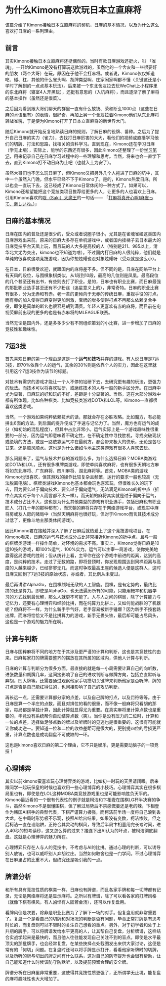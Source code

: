 # 为什么Kimono喜欢玩日本立直麻将

该篇介绍了Kimono接触日本立直麻将的契机，日麻的基本情况，以及为什么这么喜欢打日麻的一系列理由。

## 前言

其实Kimono接触日本立直麻将还挺偶然的。当时有款日麻游戏还挺火，叫 「雀魂」。一开始Kimono是没有打算玩这款游戏的，虽然他的一个舍友和一些很要好的朋友（两个大哥）在玩，原因在于他不会打麻将。或者说，Kimono仅仅知道吃、碰、杠，其他的什么雀头啊、胡牌类型啊、庄家闲家啊都不懂（关键这还是小学时了解到的一点点基本玩法）。后来被一个东北舍友拉去玩WeChat上小程序里的东北麻将（寝室4人开黑玩），还挺有意思的（入坑麻将），而且逐渐了解了麻将的基本操作（虽然还是很菜）。

之后因为看到跟大哥们聊天的群里一直有什么放铳、荣和断幺1000点（这些在日麻的术语里有）的表情，很好奇，再加上另一个舍友拉着Kimono他们从东北麻将转战雀魂，于是便为Kimono打开了日本立直麻将的新世界大门。

随后Kimono就开始反复地熟读日麻的规则，了解日麻的役牌、番种。之后为了提升自己日麻的实力（雀力），去找打日麻厉害的大大，看他们的视频或直播学习他们的切牌、打法和思路，找相关的资料学习。直到现在，Kimono还在学习日麻（学无止境），实际上，能学的东西还有很多，因此Kimono还整理了一份[学习笔记](Mahjong.md)，用来记录自己在日麻学习过程中的一些理解和思考。当然，将来也会一直学下去，直到Kimono打不动日麻为止吧（也就入土为安了）。

虽然大哥们也不怎么玩日麻了，但Kimono又把另外几个人拖进了日麻的坑中，其中一个虽然入门晚，但水平已经不下于Kimono了。是的，Kimono热爱日麻，所以也会一直玩下去，这已经成了Kimono日常休闲的一种方式了。如果可以，Kimono还希望能把这个竞技类项目推荐给更多的人，让更多的人也喜欢上日麻。引用Kimono喜欢的[咲（Saki）大魔王](https://zh.moegirl.org/%E5%AE%AB%E6%B0%B8%E5%92%B2)的一句话——
「[打麻将真开心啊(麻雀って、楽しいね。)](https://zh.moegirl.org/%E6%89%93%E9%BA%BB%E5%B0%86%E7%9C%9F%E5%BC%80%E5%BF%83%E5%95%8A)」

## 日麻的基本情况

日麻在国内的普及还是很少的，受众或者说圈子很小，尤其是在雀魂雀姬这类国内日麻游戏出来前。原来的日麻大多存在单机游戏中，或者国内挂梯子去日本最大的日麻竞技平台天凤上玩，而且玩的人大多是高校的人（特别是211、985以上，清华北大尤为突出，kimono也不知道为啥）。不过国内打日麻的人很纯粹，他们就是单纯的很喜欢这项竞技游戏，因为你想炫耀也没对象炫耀呀（受众就是这么小）。

在日本，日麻很受欢迎，就跟国内的麻将差不多。但不同的是，日麻在网络平台上有天凤的段位，与围棋象棋类似，从1段到10段，最高的几位则是凤凰。最高段位的几个甚至还有出书，有些则去打了职业。是的，日麻也有职业比赛，而日麻最强的那批职业选手甚至还有不少粉丝（追星意义上的），非常奇特。日麻的职业比赛有很多，分为无赤和有赤。老一辈的更倾向于无赤的传统日麻，重视手役的打点。而有赤的加入使得日麻变得更加刺激，宝牌的增多使得打点不再那么依赖复合手役，即使是简单的断幺也很容易胡到满贯。年轻人更喜欢有赤的麻将，而目前在电视荧屏前出现的更多的也是有赤麻将的MLEAGUE联赛。

当然无论是国内外，还是多多少少有不同组织策划的小比赛，进一步增加了日麻的竞技性和趣味性。

## 7运3技

首先喜欢日麻的第一个理由是这是一个**运气**和**技巧**并存的游戏。有人说日麻是7运3技，即70%依靠个人的运气，其余的30%则是依靠个人的实力，因此在这里就引用这个7运3技作为该节的标题。

对技术有需求的游戏才能让一个人不停的钻研下去，去研究更有趣的玩法，更强力的玩法。而技术可以将喜欢钻研，或磨练技术的人与一般的新手区分开。在日麻中尤为显著，日麻玩的好和玩的不好，差距是十分显著的。当然，这在大部分游戏中都有所体现，比如各种棋类、比如竞技类游戏DOTA和LOL等。Kimono一直都很喜欢这类游戏。

当然，一个游戏如果纯粹依赖技术的话，那就会存在必胜攻略。比如魔方，有必能拼出6面的方法，到后面的提升便成了手速与记忆力了。当然，魔方也有运气的成分（如初始的混乱程度），但其中占比非常小。运气实际上是一个游戏趣味性很重要的一部分，因为运气即意味着不确定性，在不确定性中寻找胜机，寻找突破现状或绝境的方法，或是一路依靠运气冲在最前方，都会带来极大的快乐，无论是苦尽甘来，还是顺风顺水。这也是为什么诸如斗地主这类游戏有很多人喜欢去玩。

那么问题来了，运气与技术并存的游戏那么多，为什么选择日麻？MOBA类游戏如DOTA和LOL，还有很多棋牌类游戏，即使单纯喜欢麻将，也有很多天朝地方麻将如东北麻将、广东麻将、四川麻将、湖北麻将等。首先，MOBA类的游戏Kimono也很喜欢，但其游戏的操作比较复杂且频繁，运行的要求一般也较高（无法脱离电脑）。棋牌类游戏Kimono也基本都会玩也喜欢玩，但很难长久的玩下去，因为要么过于偏向技术，要么过于偏向运气，无法满足Kimono的折中点（折中点其实对于每个人而言都不太一样）。而天朝的麻将其实就是过于偏向于运气，技术成分占比不大，这也是为什么其他类型的游戏有职业选手，包括日麻也有职业匠人（打几十年的那种都有），而天朝的麻将只存在于网络游戏平台，或现实中麻将房或友人房的赌局中（当然天朝麻将也很好玩，但对于Kimono而言其技术成分过低了，更像斗地主那类休闲游戏）。

因此Kimono君在接触并深入了解了日麻后就热爱上了这个竞技游戏项目。在Kimono看来，日麻的运气与技术成分占比非常接近Kimono的折中点，且与一般的棋牌类游戏一样操作简单，对环境的需求不高。事实上，Kimono觉得日麻是10运10技的游戏，即100%运气，100%实力。运气可以主宰一局游戏，使你完美地赢得这局游戏的胜利；但从统计上看，主宰你在这个游戏中前进的距离，达到的高度，是纯粹的技术。走过了无数的路，即将登顶时，你发现周围达到同样距离与高度的人越来越少，已经寥寥无几，而这时争取最高王座的候选人便是这群人，这时日麻又回到了7运3技的原始状态，亦或者，其比例从未变过。

最后再讲讲AlphaGo，在围棋领域无敌的人工智能。围棋，是有定势的，最终比拼的还是算力。即使是AlphaGo，也无法遍历所有的可能，只能用概率和机器学习的方式找到最优解，那么人就更不可能了。人与人之间的棋局，除了计算能力与记忆力，还要有心理博弈和经验比拼，而在纯算力比拼上，又如何能战胜的了机器呢？但麻将不一样，为什么新手手气好，老手容易被新手锤爆？因为新手不按套路出牌，而麻将恰恰又不是比拼算力的游戏，新手无畏头铁，最后却可能占尽风头，这也是一个游戏的魅力所在啊。

## 计算与判断

日麻与国粹麻将不同的地方在于其涉及更严谨的计算和判断，这也是其竞技性的由来。日麻每家打的牌需要整齐的摆放在其所属的区域内，供他人计算与判断。

日麻的计算与判断分为很多方面。最直接的就是每一小局需要计算自己的向听数，进张数量和胡牌几率，这间接影响了自己的进攻判断与做牌方向，包括立直默听与弃胡，凹大牌等。还需要通过观察他家手切摸切关键牌来判断他家是否听牌，牌的打点是否是自己能扛得住的，也间接影响了自己的攻防判断。

再长远一点，还需要计算部分家的点差，以及自己牌的打点，以及罚符等等。由于日麻是算一个半庄的点数，而且对排位的看的很重，而不像一般麻将只看胡的那家，每局都是单独计算，因此计算就显得尤为重要。在真实麻将里计算点数也是重要的，毕竟没有系统帮你自动结算点数（笑）。当你是没有压力的二位时，计算和一位的点差，选择做足够点数的牌以及听牌时的见逃也是很重要的，这很有可能就让你成功逆一。要知道一位和二位的收益差距可是很大的，更别提四位的亏损更严重，计算点数也是成功翻盘不可或缺的一环。

这也是kimono喜欢日麻的第二个理由，它不只是娱乐，更是需要动脑子的一项竞技！

## 心理博弈

其实以前kimono蛮喜欢玩心理博弈类的游戏，比如初一时玩的天黑请闭眼。后来跟同学一起玩保皇的时候也喜欢用一些心理博弈的小技巧。心理博弈其实在很多棋局里也有，即使是在LOL这种MOBA类竞技游戏里也是可能影响胜负天平的。Kimono最近看的一个很有代表性的例子就是柯洁和卞相壹在围棋LG杯半决赛的争斗，虽然Kimono不是很懂围棋，但了解过局势后不禁感慨姜还是老的辣，卞相壹作为韩国AI棋手的典型代表，下棋严谨算力极强，而柯洁前半场一度将自己浪到丢大龙，在中局时形势极不乐观，按照AI给出结果，如果没有变数，柯洁惨败。但之后柯洁一直在设陷阱，正符合其灵动的棋风，导致后半局卞相壹用完长考时间，进入40秒的短考读秒，这又怎么算的过来？接连下出AI认为的坏点，被柯洁彻底翻盘。这就是心理博弈的魅力所在。

心理博弈只存在人与人的竞技中，不考虑与AI的比拼。通过心理的判断，可以诱导别人放铳，也可以威吓别人弃胡过庄。当然如何取舍也是一门学问。不过心理博弈在日麻里占的比重不大，但终究还是吸引我的一点。

## 牌谱分析

和所有具有竞技性质的棋类一样，日麻也有牌谱，而且各家手牌和每一切牌都有记录，无论是网络麻将还是显示麻将。之所以有牌谱，除了可以看各家的打牌风格（就像下棋有棋风，有人凶悍有人固若金汤），还可以作复盘用。

看牌风倒是次要，除非是职业比赛为了了解下一场的对手。但复盘用就非常重要了。复盘一个是看自己的切牌和对场况的判断是否有问题，毕竟正常打牌是有思考时长的，而复盘则可以不限时的关注自己想看的重点。另外，对于初学者和处于上升期的牌手，可以将牌谱发给水平更高的人，让其帮自己复盘，分析牌谱，这样结合实战学起来是最快的，而且他人往往能发现自己关注不到的盲点。即使是水平最顶尖的那批牌手，也会经常复盘，在某些抉择点处截图发出来供大家讨论，这便是常有的「何切」问题。在复盘时还可以将手牌显示打开，看看他家听牌时的切牌，以及所听的牌与切出的牌之间有什么联系，这对自己的防守提升也会很有帮助，让自己能知道什么时候该防守防默听，以及提前预留合理的安全牌。

牌谱分析在日麻里非常重要，这使得其竞技性质更强了，正所谓学无止境，能复盘的麻将趣味性也大大增加了。
